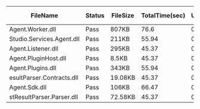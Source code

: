  | FileName                  | Status | FileSize | TotalTime(sec) | Upload(sec) | Submit(sec) | SignWait(sec) | Retry Count | 
 |---------------------------|--------|----------|----------------|-------------|-------------|---------------|-------------|
 | Agent.Worker.dll          | Pass   | 807KB    | 76.6           | 0.66        | 0.6         | 75.33         | 0           | 
 | Studio.Services.Agent.dll | Pass   | 211KB    | 55.94          | 0.59        | 0.55        | 54.68         | 0           | 
 | Agent.Listener.dll        | Pass   | 295KB    | 45.37          | 0.64        | 0.58        | 44.1          | 0           | 
 | Agent.PluginHost.dll      | Pass   | 8.5KB    | 45.37          | 0.53        | 0.57        | 44.1          | 0           | 
 | Agent.Plugins.dll         | Pass   | 343KB    | 55.94          | 0.59        | 0.56        | 54.68         | 0           | 
 | esultParser.Contracts.dll | Pass   | 19.08KB  | 45.37          | 0.53        | 0.56        | 44.1          | 0           | 
 | Agent.Sdk.dll             | Pass   | 106KB    | 66.47          | 0.55        | 0.58        | 65.2          | 0           | 
 | stResultParser.Parser.dll | Pass   | 72.58KB  | 45.37          | 0.55        | 0.48        | 44.1          | 0           | 
